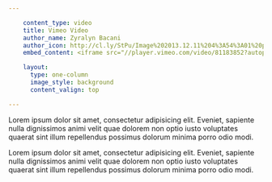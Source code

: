 ```yaml
---

    content_type: video
    title: Vimeo Video
    author_name: Zyralyn Bacani
    author_icon: http://cl.ly/StPu/Image%202013.12.11%204%3A54%3A01%20pm.png
    embed_content: <iframe src="//player.vimeo.com/video/81183852?autoplay=1&amp;byline=0&amp;portrait=0" frameborder="0" height="100%" width="100%" webkitallowfullscreen="" mozallowfullscreen="" allowfullscreen=""></iframe>

    layout:
      type: one-column
      image_style: background
      content_valign: top

---
```


Lorem ipsum dolor sit amet, consectetur adipisicing elit. Eveniet, sapiente nulla dignissimos animi velit quae dolorem non optio iusto voluptates quaerat sint illum repellendus possimus dolorum minima porro odio modi.

Lorem ipsum dolor sit amet, consectetur adipisicing elit. Eveniet, sapiente nulla dignissimos animi velit quae dolorem non optio iusto voluptates quaerat sint illum repellendus possimus dolorum minima porro odio modi.
